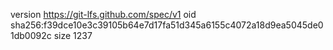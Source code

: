 version https://git-lfs.github.com/spec/v1
oid sha256:f39dce10e3c39105b64e7d17fa51d345a6155c4072a18d9ea5045de01db0092c
size 1237
